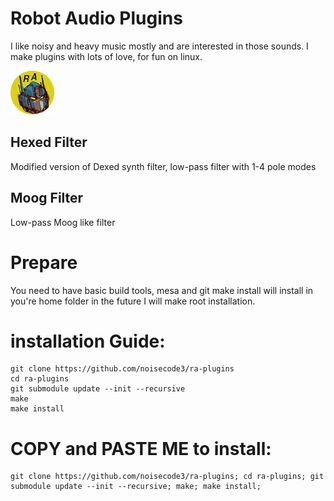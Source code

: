 # Robot Audio Plugins
I like noisy and heavy music mostly and are interested in those sounds.
I make plugins with lots of love, for fun on linux.

![screenshot](https://raw.githubusercontent.com/noisecode3/ra-plugins/main/extra/RobotAudioLogoTransparent.png "Beta Logo")

## Hexed Filter
Modified version of Dexed synth filter, low-pass filter with 1-4 pole modes

## Moog Filter
Low-pass Moog like filter

# Prepare
You need to have basic build tools, mesa and git
make install will install in you're home folder
in the future I will make root installation.

installation Guide:
=============

    git clone https://github.com/noisecode3/ra-plugins
    cd ra-plugins
    git submodule update --init --recursive
    make
    make install

COPY and PASTE ME to install:
=============

    git clone https://github.com/noisecode3/ra-plugins; cd ra-plugins; git submodule update --init --recursive; make; make install;

